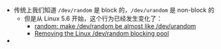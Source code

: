 - 传统上我们知道 `/dev/random` 是 block 的，`/dev/urandom` 是 non-block 的
	- 但是从 Linux 5.6 开始，这个行为已经发生变化了：
		- [random: make /dev/random be almost like /dev/urandom](https://github.com/torvalds/linux/commit/30c08efec8884fb106b8e57094baa51bb4c44e32)
		- [Removing the Linux /dev/random blocking pool](https://lwn.net/Articles/808575/)
-